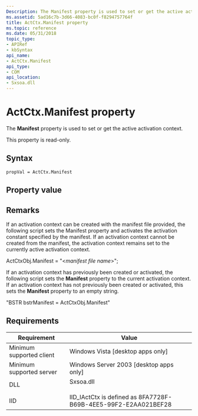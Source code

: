 ```yaml
---
Description: The Manifest property is used to set or get the active activation context.
ms.assetid: 5ad16c7b-3d66-4083-bc0f-f8294757764f
title: ActCtx.Manifest property
ms.topic: reference
ms.date: 05/31/2018
topic_type: 
- APIRef
- kbSyntax
api_name: 
- ActCtx.Manifest
api_type: 
- COM
api_location: 
- Sxsoa.dll
---
```


# ActCtx.Manifest property

The **Manifest** property is used to set or get the active activation context.

This property is read-only.

## Syntax


```JScript
propVal = ActCtx.Manifest
```



## Property value

## Remarks

If an activation context can be created with the manifest file provided, the following script sets the Manifest property and activates the activation constant specified by the manifest. If an activation context cannot be created from the manifest, the activation context remains set to the currently active activation context.

ActCtxObj.Manifest = "<*manifest file name*>";

If an activation context has previously been created or activated, the following script sets the **Manifest** property to the current activation context. If an activation context has not previously been created or activated, this sets the **Manifest** property to an empty string.

"BSTR bstrManifest = ActCtxObj.Manifest"

## Requirements



| Requirement | Value |
|-------------------------------------|--------------------------------------------------------------------------------------|
| Minimum supported client<br/> | Windows Vista \[desktop apps only\]<br/>                                       |
| Minimum supported server<br/> | Windows Server 2003 \[desktop apps only\]<br/>                                 |
| DLL<br/>                      | <dl> <dt>Sxsoa.dll</dt> </dl> |
| IID<br/>                      | IID\_IActCtx is defined as 8FA7728F-B69B-4EE5-99F2-E2AA021BEF28<br/>           |



 

 




